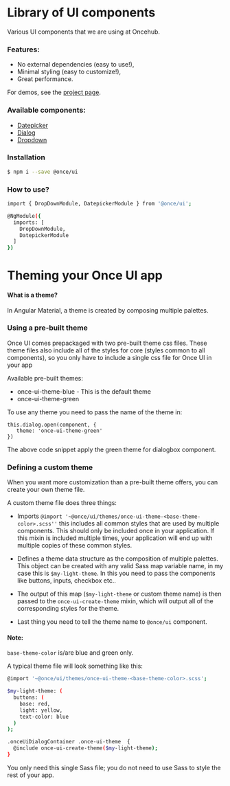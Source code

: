 # Library of UI components

Various UI components that we are using at Oncehub.

### Features:
- No external dependencies (easy to use!),
- Minimal styling (easy to customize!),
- Great performance.

For demos, see the [project page](https://once-ui.azurewebsites.net).

### Available components:

- [Datepicker](lib/datepicker/README.md)
- [Dialog](lib/dialog/README.md)
- [Dropdown](lib/drop-down/README.md)

### Installation

```sh
$ npm i --save @once/ui
```
### How to use?
```sh
import { DropDownModule, DatepickerModule } from '@once/ui';

@NgModule({
  imports: [
    DropDownModule,
    DatepickerModule
  ]
})

```

# Theming your Once UI app

#### What is a theme?

In Angular Material, a theme is created by composing multiple palettes.


### Using a pre-built theme

Once UI comes prepackaged with two pre-built theme css files. These theme files also include all of the styles for core (styles common to all components), so you only have to include a single css file for Once UI in your app

Available pre-built themes:

* once-ui-theme-blue - This is the default theme
* once-ui-theme-green

To use any theme you need to pass the name of the theme in:

```
this.dialog.open(component, {
   theme: 'once-ui-theme-green'
})
```

The above code snippet apply the green theme for dialogbox component.

###  Defining a custom theme

When you want more customization than a pre-built theme offers, you can create your own theme file.

A custom theme file does three things:

* Imports `@import '~@once/ui/themes/once-ui-theme-<base-theme-color>.scss''` this includes all common styles that are used by multiple components. This should only be included once in your application. If this mixin is included multiple times, your application will end up with multiple copies of these common styles.

* Defines a theme data structure as the composition of multiple palettes. This object can be created with any valid Sass map variable name, in my case this is `$my-light-theme`. In this you need to pass the components like buttons, inputs, checkbox etc..

* The output of this map (`$my-light-theme` or custom theme name) is then passed to the `once-ui-create-theme` mixin, which will output all of the corresponding styles for the theme.

* Last thing you need to tell the theme name to `@once/ui` component. 

#### Note: 
`base-theme-color` is/are blue and green only.

A typical theme file will look something like this:

```sh
@import '~@once/ui/themes/once-ui-theme-<base-theme-color>.scss';

$my-light-theme: (
  buttons: (
    base: red,
    light: yellow,
    text-color: blue
  )
);

.onceUiDialogContainer .once-ui-theme  {
  @include once-ui-create-theme($my-light-theme);
}
```

You only need this single Sass file; you do not need to use Sass to style the rest of your app.
